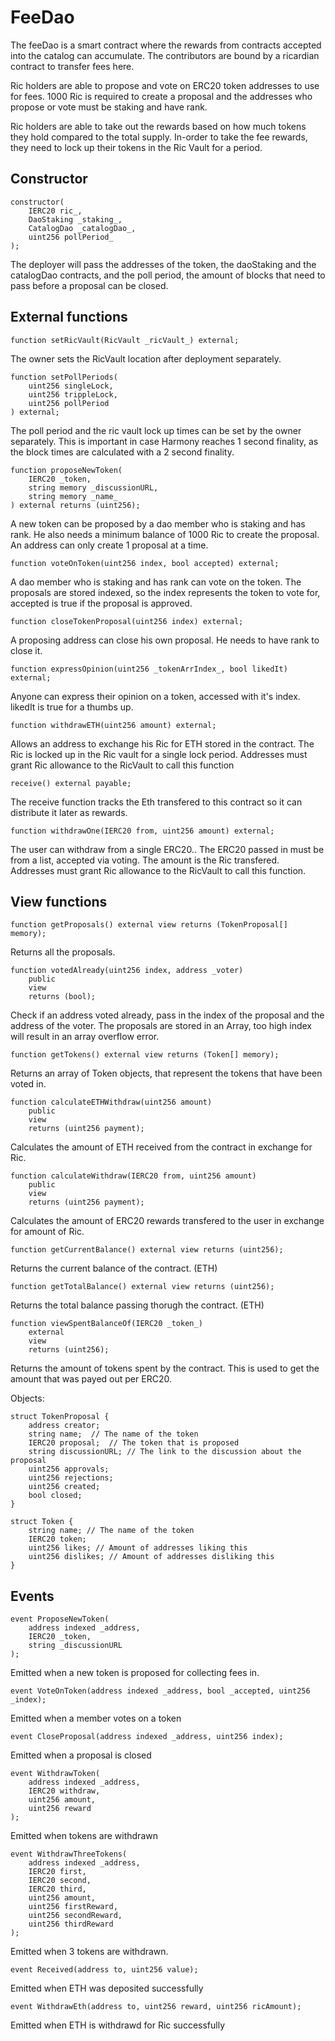 # FeeDao

The feeDao is a smart contract where the rewards from contracts accepted into the catalog can accumulate.
The contributors are bound by a ricardian contract to transfer fees here.

Ric holders are able to propose and vote on ERC20 token addresses to use for fees.
1000 Ric is required to create a proposal and the addresses who propose or vote must be staking and have rank.

Ric holders are able to take out the rewards based on how much tokens they hold compared to the total supply.
In-order to take the fee rewards, they need to lock up their tokens in the Ric Vault for a period.

## Constructor

    constructor(
        IERC20 ric_,
        DaoStaking _staking_,
        CatalogDao _catalogDao_,
        uint256 pollPeriod_
    );

The deployer will pass the addresses of the token, the daoStaking and the catalogDao contracts, and the poll period, the amount of blocks that need to pass before a proposal can be closed.

## External functions

    function setRicVault(RicVault _ricVault_) external;

The owner sets the RicVault location after deployment separately.

    function setPollPeriods(
        uint256 singleLock,
        uint256 trippleLock,
        uint256 pollPeriod
    ) external;

The poll period and the ric vault lock up times can be set by the owner separately.
This is important in case Harmony reaches 1 second finality, as the block times are calculated with a 2 second finality.

    function proposeNewToken(
    	IERC20 _token,
    	string memory _discussionURL,
    	string memory _name_
    ) external returns (uint256);

A new token can be proposed by a dao member who is staking and has rank. He also needs a minimum balance of 1000 Ric to create the proposal.
An address can only create 1 proposal at a time.

    function voteOnToken(uint256 index, bool accepted) external;

A dao member who is staking and has rank can vote on the token.
The proposals are stored indexed, so the index represents the token to vote for,
accepted is true if the proposal is approved.

    function closeTokenProposal(uint256 index) external;

A proposing address can close his own proposal.
He needs to have rank to close it.

    function expressOpinion(uint256 _tokenArrIndex_, bool likedIt) external;

Anyone can express their opinion on a token, accessed with it's index.
likedIt is true for a thumbs up.

    function withdrawETH(uint256 amount) external;

Allows an address to exchange his Ric for ETH stored in the contract.
The Ric is locked up in the Ric vault for a single lock period.
Addresses must grant Ric allowance to the RicVault to call this function

    receive() external payable;

The receive function tracks the Eth transfered to this contract so it can distribute it later as rewards.

    function withdrawOne(IERC20 from, uint256 amount) external;

The user can withdraw from a single ERC20..
The ERC20 passed in must be from a list, accepted via voting.
The amount is the Ric transfered.
Addresses must grant Ric allowance to the RicVault to call this function.

## View functions

    function getProposals() external view returns (TokenProposal[] memory);

Returns all the proposals.

    function votedAlready(uint256 index, address _voter)
    	public
    	view
    	returns (bool);

Check if an address voted already, pass in the index of the proposal and the address of the voter. The proposals are stored in an Array, too high index will result in an array overflow error.

    function getTokens() external view returns (Token[] memory);

Returns an array of Token objects, that represent the tokens that have been voted in.

    function calculateETHWithdraw(uint256 amount)
    	public
    	view
    	returns (uint256 payment);

Calculates the amount of ETH received from the contract in exchange for Ric.

    function calculateWithdraw(IERC20 from, uint256 amount)
        public
        view
        returns (uint256 payment);

Calculates the amount of ERC20 rewards transfered to the user in exchange for amount of Ric.

    function getCurrentBalance() external view returns (uint256);

Returns the current balance of the contract. (ETH)

    function getTotalBalance() external view returns (uint256);

Returns the total balance passing thorugh the contract. (ETH)

    function viewSpentBalanceOf(IERC20 _token_)
    	external
    	view
    	returns (uint256);

Returns the amount of tokens spent by the contract. This is used to get the amount that was payed out per ERC20.

Objects:

    struct TokenProposal {
    	address creator;
    	string name;  // The name of the token
    	IERC20 proposal;  // The token that is proposed
    	string discussionURL; // The link to the discussion about the proposal
    	uint256 approvals;
    	uint256 rejections;
    	uint256 created;
    	bool closed;
    }

    struct Token {
    	string name; // The name of the token
    	IERC20 token;
    	uint256 likes; // Amount of addresses liking this
    	uint256 dislikes; // Amount of addresses disliking this
    }

## Events

    event ProposeNewToken(
        address indexed _address,
        IERC20 _token,
        string _discussionURL
    );

Emitted when a new token is proposed for collecting fees in.

    event VoteOnToken(address indexed _address, bool _accepted, uint256 _index);

Emitted when a member votes on a token

    event CloseProposal(address indexed _address, uint256 index);

Emitted when a proposal is closed

    event WithdrawToken(
        address indexed _address,
        IERC20 withdraw,
        uint256 amount,
        uint256 reward
    );

Emitted when tokens are withdrawn

    event WithdrawThreeTokens(
        address indexed _address,
        IERC20 first,
        IERC20 second,
        IERC20 third,
        uint256 amount,
        uint256 firstReward,
        uint256 secondReward,
        uint256 thirdReward
    );

Emitted when 3 tokens are withdrawn.

    event Received(address to, uint256 value);

Emitted when ETH was deposited successfully

    event WithdrawEth(address to, uint256 reward, uint256 ricAmount);

Emitted when ETH is withdrawd for Ric successfully
